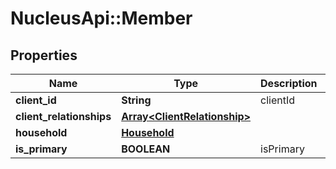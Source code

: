# NucleusApi::Member

## Properties
Name | Type | Description | Notes
------------ | ------------- | ------------- | -------------
**client_id** | **String** | clientId | 
**client_relationships** | [**Array&lt;ClientRelationship&gt;**](ClientRelationship.md) |  | [optional] 
**household** | [**Household**](Household.md) |  | [optional] 
**is_primary** | **BOOLEAN** | isPrimary | [optional] 



